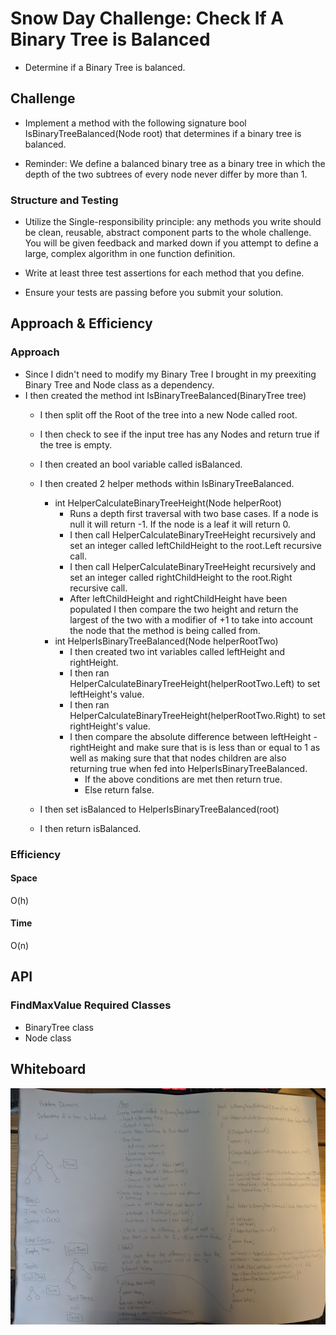 
# Snow Day Challenge: Check If A Binary Tree is Balanced
 - Determine if a Binary Tree is balanced.
## Challenge
- Implement a method with the following signature bool IsBinaryTreeBalanced(Node root) that determines if a binary tree is balanced.

- Reminder: We define a balanced binary tree as a binary tree in which the depth of the two subtrees of every node never differ by more than 1.
### Structure and Testing
- Utilize the Single-responsibility principle: any methods you write should be clean, reusable, abstract component parts to the whole challenge. You will be given feedback and marked down if you attempt to define a large, complex algorithm in one function definition.

- Write at least three test assertions for each method that you define.

- Ensure your tests are passing before you submit your solution.

## Approach & Efficiency
### Approach
- Since I didn't need to modify my Binary Tree I brought in my preexiting Binary Tree and Node class as a dependency.
- I then created the method int IsBinaryTreeBalanced(BinaryTree tree)
  - I then split off the Root of the tree into a new Node called root.
  - I then check to see if the input tree has any Nodes and return true if the tree is empty.
  - I then created an bool variable called isBalanced.
  - I then created 2 helper methods within IsBinaryTreeBalanced. 
    - int HelperCalculateBinaryTreeHeight(Node helperRoot)
      - Runs a depth first traversal with two base cases. If a node is null it will return -1. If the node is a leaf it will return 0.
      - I then call HelperCalculateBinaryTreeHeight recursively and set an integer called leftChildHeight to the root.Left recursive call.
      - I then call HelperCalculateBinaryTreeHeight recursively and set an integer called rightChildHeight to the root.Right recursive call.
      - After leftChildHeight and rightChildHeight have been populated I then compare the two height and return the largest of the two with a modifier of +1 to take into account the node that the method is being called from.
    - int HelperIsBinaryTreeBalanced(Node helperRootTwo)
      - I then created two int variables called leftHeight and rightHeight.
      - I then ran HelperCalculateBinaryTreeHeight(helperRootTwo.Left) to set leftHeight's value.
      - I then ran HelperCalculateBinaryTreeHeight(helperRootTwo.Right) to set rightHeight's value.
      - I then compare the absolute difference between leftHeight - rightHeight and make sure that is is less than or equal to 1 as well as making sure that that nodes children are also returning true when fed into HelperIsBinaryTreeBalanced.
        - If the above conditions are met then return true.
        - Else return false.
    
  - I then set isBalanced to HelperIsBinaryTreeBalanced(root)
  - I then return isBalanced.
    
### Efficiency
#### Space
O(h)
#### Time
O(n)

## API
### FindMaxValue Required Classes
- BinaryTree class
- Node class

## Whiteboard
![whiteboard image](./assets/Whiteboard.jpg)